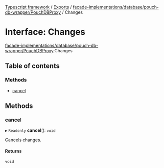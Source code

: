 [Typescript framework](../index.md) / [Exports](../modules.md) / [facade-implementations/database/pouch-db-wrapper/PouchDBProxy](../modules/facade_implementations_database_pouch_db_wrapper_PouchDBProxy.md) / Changes

# Interface: Changes

[facade-implementations/database/pouch-db-wrapper/PouchDBProxy](../modules/facade_implementations_database_pouch_db_wrapper_PouchDBProxy.md).Changes

## Table of contents

### Methods

- [cancel](facade_implementations_database_pouch_db_wrapper_PouchDBProxy.Changes.md#cancel)

## Methods

### cancel

▸ `Readonly` **cancel**(): `void`

Cancels changes.

#### Returns

`void`
